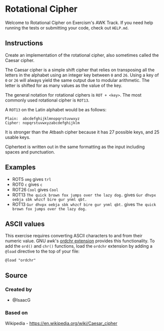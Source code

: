 # Rotational Cipher

Welcome to Rotational Cipher on Exercism's AWK Track.
If you need help running the tests or submitting your code, check out `HELP.md`.

## Instructions

Create an implementation of the rotational cipher, also sometimes called the Caesar cipher.

The Caesar cipher is a simple shift cipher that relies on
transposing all the letters in the alphabet using an integer key
between `0` and `26`. Using a key of `0` or `26` will always yield
the same output due to modular arithmetic. The letter is shifted
for as many values as the value of the key.

The general notation for rotational ciphers is `ROT + <key>`.
The most commonly used rotational cipher is `ROT13`.

A `ROT13` on the Latin alphabet would be as follows:

```text
Plain:  abcdefghijklmnopqrstuvwxyz
Cipher: nopqrstuvwxyzabcdefghijklm
```

It is stronger than the Atbash cipher because it has 27 possible keys, and 25 usable keys.

Ciphertext is written out in the same formatting as the input including spaces and punctuation.

## Examples

- ROT5  `omg` gives `trl`
- ROT0  `c` gives `c`
- ROT26 `Cool` gives `Cool`
- ROT13 `The quick brown fox jumps over the lazy dog.` gives `Gur dhvpx oebja sbk whzcf bire gur ynml qbt.`
- ROT13 `Gur dhvpx oebja sbk whzcf bire gur ynml qbt.` gives `The quick brown fox jumps over the lazy dog.`

## ASCII values

This exercise requires converting ASCII characters to and from their numeric value.
GNU awk's [ordchr extension][ordchr] provides this functionality. To add the
`ord()` and `chr()` functions, load the `ordchr` extension by adding a `@load`
directive to the top of your file:

```
@load "ordchr"
```

[ordchr]: https://www.gnu.org/software/gawk/manual/gawk.html#Extension-Sample-Ord

## Source

### Created by

- @IsaacG

### Based on

Wikipedia - https://en.wikipedia.org/wiki/Caesar_cipher